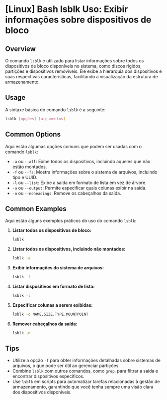 # [Linux] Bash lsblk Uso: Exibir informações sobre dispositivos de bloco

## Overview
O comando `lsblk` é utilizado para listar informações sobre todos os dispositivos de bloco disponíveis no sistema, como discos rígidos, partições e dispositivos removíveis. Ele exibe a hierarquia dos dispositivos e suas respectivas características, facilitando a visualização da estrutura de armazenamento.

## Usage
A sintaxe básica do comando `lsblk` é a seguinte:

```bash
lsblk [opções] [argumentos]
```

## Common Options
Aqui estão algumas opções comuns que podem ser usadas com o comando `lsblk`:

- `-a` ou `--all`: Exibe todos os dispositivos, incluindo aqueles que não estão montados.
- `-f` ou `--fs`: Mostra informações sobre o sistema de arquivos, incluindo tipo e UUID.
- `-l` ou `--list`: Exibe a saída em formato de lista em vez de árvore.
- `-o` ou `--output`: Permite especificar quais colunas exibir na saída.
- `-n` ou `--noheadings`: Remove os cabeçalhos da saída.

## Common Examples

Aqui estão alguns exemplos práticos do uso do comando `lsblk`:

1. **Listar todos os dispositivos de bloco:**
   ```bash
   lsblk
   ```

2. **Listar todos os dispositivos, incluindo não montados:**
   ```bash
   lsblk -a
   ```

3. **Exibir informações do sistema de arquivos:**
   ```bash
   lsblk -f
   ```

4. **Listar dispositivos em formato de lista:**
   ```bash
   lsblk -l
   ```

5. **Especificar colunas a serem exibidas:**
   ```bash
   lsblk -o NAME,SIZE,TYPE,MOUNTPOINT
   ```

6. **Remover cabeçalhos da saída:**
   ```bash
   lsblk -n
   ```

## Tips
- Utilize a opção `-f` para obter informações detalhadas sobre sistemas de arquivos, o que pode ser útil ao gerenciar partições.
- Combine `lsblk` com outros comandos, como `grep`, para filtrar a saída e encontrar dispositivos específicos.
- Use `lsblk` em scripts para automatizar tarefas relacionadas à gestão de armazenamento, garantindo que você tenha sempre uma visão clara dos dispositivos disponíveis.